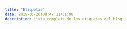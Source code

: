 ```yaml
---
title: "Etiquetas"
date: 2019-03-26T08:47:11+01:00
description: Lista completa de las etiquetas del blog
---
```


